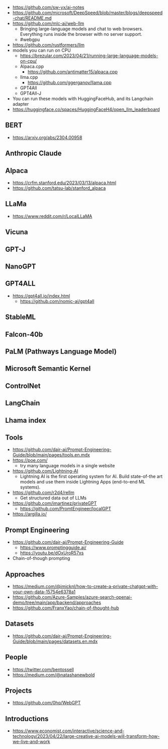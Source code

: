- https://github.com/sw-yx/ai-notes
- https://github.com/microsoft/DeepSpeed/blob/master/blogs/deepspeed-chat/README.md
- https://github.com/mlc-ai/web-llm
  - Bringing large-language models and chat to web browsers. Everything runs inside the browser with no server support. 
  - #webgpu
- https://github.com/rustformers/llm
- models you can run on CPU
  - https://brezular.com/2023/04/21/running-large-language-models-on-cpu/
  - Alpaca.cpp
    - https://github.com/antimatter15/alpaca.cpp
  - llma.cpp
    - https://github.com/ggerganov/llama.cpp
  - GPT4All
  - GPT4All-J
- You can run these models with HuggingFaceHub, and its Langchain adapter
- https://huggingface.co/spaces/HuggingFaceH4/open_llm_leaderboard

## BERT
- https://arxiv.org/abs/2304.00958 

## Anthropic Claude

## Alpaca
- https://crfm.stanford.edu/2023/03/13/alpaca.html
- https://github.com/tatsu-lab/stanford_alpaca

## LLaMa

- https://www.reddit.com/r/LocalLLaMA

## Vicuna

## GPT-J

## NanoGPT

## GPT4ALL

- https://gpt4all.io/index.html 
  - https://github.com/nomic-ai/gpt4all

## StableML

## Falcon-40b

## PaLM (Pathways Language Model)

## Microsoft Semantic Kernel

## ControlNet

## LangChain

## Lhama index

## Tools

- https://github.com/dair-ai/Prompt-Engineering-Guide/blob/main/pages/tools.en.mdx
- https://poe.com/
  - try many language models in a single website
- https://github.com/Lightning-AI 
  - Lightning AI is the first operating system for AI. Build state-of-the art models and use them inside Lightning Apps (end-to-end ML systems).
- https://github.com/r2d4/rellm 
  - Get structured data out of LLMs
- https://github.com/imartinez/privateGPT
  - https://github.com/PromtEngineer/localGPT
- https://argilla.io/

## Prompt Engineering

- https://github.com/dair-ai/Prompt-Engineering-Guide
  - https://www.promptingguide.ai/
  - https://youtu.be/dOxUroR57xs
- Chain-of-though prompting

## Approaches

- https://medium.com/@imicknl/how-to-create-a-private-chatgpt-with-your-own-data-15754e6378a1
- https://github.com/Azure-Samples/azure-search-openai-demo/tree/main/app/backend/approaches 
- https://github.com/FranxYao/chain-of-thought-hub

## Datasets

- https://github.com/dair-ai/Prompt-Engineering-Guide/blob/main/pages/datasets.en.mdx

## People

- https://twitter.com/bentossell
- https://medium.com/@natashanewbold

## Projects
- https://github.com/0hq/WebGPT 

## Introductions 

- https://www.economist.com/interactive/science-and-technology/2023/04/22/large-creative-ai-models-will-transform-how-we-live-and-work 
